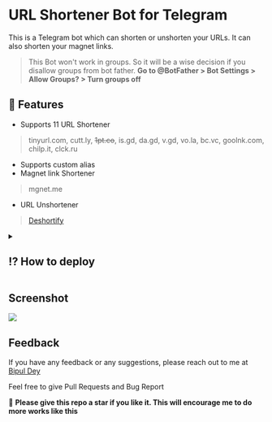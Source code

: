 
# URL Shortener Bot for Telegram

This is a Telegram bot which can shorten or unshorten your URLs. It can also shorten your magnet links. 
> This Bot won't work in groups. So it will be a wise decision if you disallow groups from bot father. **Go to @BotFather > Bot Settings > Allow Groups? > Turn groups off**


## 🚀 Features

- Supports 11 URL Shortener
> tinyurl.com, cutt.ly, ~~1pt.co~~, is.gd, da.gd, v.gd, vo.la, bc.vc, goolnk.com, chilp.it, clck.ru
- Supports custom alias
- Magnet link Shortener
> mgnet.me
- URL Unshortener
> [Deshortify](https://www.npmjs.com/package/deshortify)

<details>
    <summary><h2>⁉️ How to deploy</h2></summary>
<ol>
<li>Fork this repo</li>
<li>Copy the sample.env contents</li>
<li>Create a new file named .env</li>
<li>Paste the sample.env contents in the .env file</li>
<li>From <a href="https://t.me/BotFather">BotFather</a> make a new bot and copy the BOT_TOKEN and paste it in the .env</li>
<li>Write <code>/mybots</code> and select your bot and then **Edit Bot > Edit Commands** and paste the below Commands</li>
<pre>
unshorten - Unshorten a shortened URL (/unshorten <URL>) 🗜
features - Show the list of features 🚀
start - Check if I am alive 🤨
help - Get some help 🆘
</pre>
<li>Go to <a href="https://tinyurl.com/app">TinyUrl</a>, <a href="https://cutt.ly/">Cuttly</a>, <a href="https://vo.la/">Vola</a>, <a href="https://bc.vc/">Bcvc</a> and sign up to get an api key</li>
<li>Copy the api keys and paste them in the .env file</li>
<li>Press <code>Commit New File</code></li>
<li>Go to <a href="https://replit.com/signup?from=landing">Replit</a> and signup with your github account</li>
<li>Press <code>+ Create</code> tab</li>
<li>Press <code>Import from Github</code> and select the forked repo</li>
<li>Go to the Secrets tab</li>
</br>
<p align="left">
    <img src="https://telegra.ph/file/e2565dd6e2ea7ab792f90.png">
</p>
<li> Add the .env keys and values one by one and click <code>Add new Secret</code></li> </br>
<p align="left">
    <img src="https://telegra.ph/file/32b386ed7afea6270af7e.png">
</p>
<li> After adding all 5 Secrets it should look like this</li> </br>
<p align="left">
    <img src="https://telegra.ph/file/17303148f87a74739313b.png">
</p>
<li> Press the <code>Run</code> button and you should see something like this in the console</li></br>
<p align="left">
    <img src="https://telegra.ph/file/63cfa0b6ad0e6dbcf869a.png">
</p>
<li> Copy the url from the browser preview tab</li></br>
<p align="left">
    <img src="https://telegra.ph/file/5159ec265faa4f3bcfa90.png">
</p>
<blockquote>Add the url in a cron job website to prevent replit from going to sleep</blockquote>
<li> Go to <a href="https://cron-job.org/en/">Cron-job</a> and sign up</li>
<li> Then go to the <code>Cronjobs</code> tab and click <code>Create  Cronjob</code> button</li>
<li> Give it a title and paste the copied replit url in the <code>URL</code> field then change the <b>Execution Schedule</b> to <code>Every 1 minute(s)</code> </li></br>
<p align="left">
    <img src="https://telegra.ph/file/0956f42c048ff09c00252.png">
</p>
<li> Then press create done now just check the bot it should work fine 24/7</li>
</ol>
</details>

    
## Screenshot

<img src="https://telegra.ph/file/ded190af77245cb7adcac.png"></img>

## Feedback

If you have any feedback or any suggestions, please reach out to me at [Bipul Dey](https://t.me/bipuldey19)

Feel free to give Pull Requests and Bug Report

🖤 __Please give this repo a star if you like it. This will encourage me to do more works like this__

